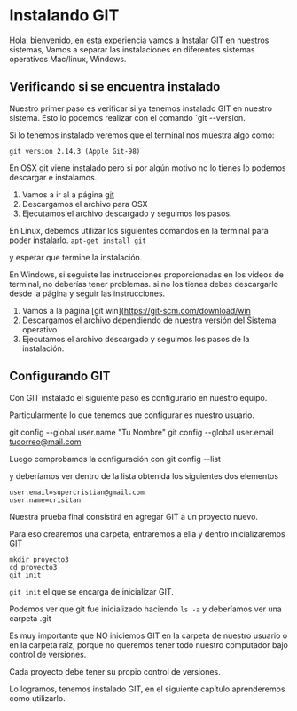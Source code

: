 # Instalando GIT
Hola, bienvenido, en esta experiencia vamos a Instalar GIT en nuestros sistemas, Vamos a separar las instalaciones en diferentes sistemas operativos Mac/linux, Windows.

## Verificando si se encuentra instalado

Nuestro primer paso es verificar si ya tenemos instalado GIT en nuestro sistema. Esto lo podemos realizar con el comando `git --version.

Si lo tenemos instalado veremos que el terminal nos muestra algo como:

`git version 2.14.3 (Apple Git-98)`

En OSX git viene instalado pero si por algún motivo no lo tienes lo podemos descargar e instalamos.


1.	Vamos a ir al a página [git](https://git-scm.com/downloads)
2.	Descargamos el archivo para OSX
3. Ejecutamos el archivo descargado y seguimos los pasos.

En Linux, debemos utilizar los siguientes comandos en la terminal para poder instalarlo.
`apt-get install git`

y esperar que termine la instalación.

En Windows, si seguiste las instrucciones proporcionadas en los videos de terminal, no deberías tener problemas. si no los tienes debes descargarlo desde la página y seguir las 
instrucciones.

1.	Vamos a la página [git win](https://git-scm.com/download/win
2. Descargamos el archivo dependiendo de nuestra versión del Sistema operativo
3. Ejecutamos el archivo descargado y seguimos los pasos de la instalación.

## Configurando GIT

Con GIT instalado el siguiente paso es configurarlo en nuestro equipo.

Particularmente lo que tenemos que configurar es nuestro usuario.

git config --global user.name "Tu Nombre"
git config --global user.email tucorreo@mail.com

Luego comprobamos la configuración con
git config --list

y deberíamos ver dentro de la lista obtenida los siguientes dos elementos

```
user.email=supercristian@gmail.com
user.name=crisitan
```

Nuestra prueba final consistirá en agregar GIT a un proyecto nuevo.

Para eso crearemos una carpeta, entraremos a ella y dentro inicializaremos GIT

```
mkdir proyecto3
cd proyecto3
git init
```

`git init` el que se encarga de inicializar GIT.

Podemos ver que git fue inicializado haciendo `ls -a` y deberíamos ver una carpeta .git

Es muy importante que NO iniciemos GIT en la carpeta de nuestro usuario o en la carpeta raíz, porque no queremos tener todo nuestro computador bajo control de versiones.

Cada proyecto debe tener su propio control de versiones.


Lo logramos, tenemos instalado GIT, en el siguiente capítulo aprenderemos como utilizarlo.
